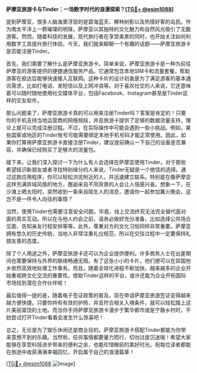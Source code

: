 **萨摩亚旅游卡与Tinder：一场数字时代的浪漫探索？[[TG💪+ @esim1088](https://t.me/s/esim1088)]**

提到萨摩亚，很多人脑海里浮现的是碧海蓝天、椰林树影以及热情好客的岛民。作为南太平洋上一颗璀璨的明珠，萨摩亚以其独特的文化魅力和自然风光吸引了无数游客。然而，随着科技的发展，现代旅行者在享受美景的同时，也开始关注如何利用数字工具提升旅行体验。今天，我们就来聊聊一个有趣的话题——萨摩亚旅游卡是否能注册Tinder。

首先，我们需要了解什么是萨摩亚旅游卡。简单来说，萨摩亚旅游卡是一种为前往萨摩亚的游客提供的便捷通信服务产品。它通常包含本地SIM卡和流量套餐，帮助游客在抵达后能够快速接入互联网。这种卡片的设计初衷是为了满足游客的基本通讯需求，比如打电话、发短信以及上网冲浪等。对于喜欢社交的人来说，它还意味着可以随时随地使用社交媒体平台，包括Facebook、Instagram甚至是Tinder这样的交友软件。

那么问题来了，萨摩亚旅游卡真的可以用来注册Tinder吗？答案是肯定的！只要你的手机支持当地运营商的网络频段，并且旅游卡提供了足够的数据流量支持，理论上就可以完成注册过程。不过，在实际操作中可能会遇到一些小挑战。例如，某些国家或地区的Tinder账号可能需要绑定本地手机号码才能正常使用。因此，如果你打算用萨摩亚旅游卡直接注册Tinder，建议提前确认一下自己的设备是否兼容，并确保已经购买了足够大的流量包。

接下来，让我们深入探讨一下为什么有人会选择在萨摩亚使用Tinder。对于那些希望结识新朋友或者寻找特别缘分的人来说，Tinder无疑是一个绝佳的选择。通过这款应用程序，你可以轻松浏览附近的人，并迅速建立联系。特别是在像萨摩亚这样充满异域风情的地方，邂逅来自不同背景的人会让人倍感兴奋。想象一下，在沙滩上晒太阳时，突然收到一条来自陌生人的消息，邀请你一起参加篝火晚会，这岂不是一件令人向往的事情？

当然，使用Tinder也需要注意安全问题。毕竟，线上交流终究无法完全替代面对面的真实互动。所以在与他人约会之前，请务必做好充分准备，比如选择公共场合见面、告知亲友行程安排等等。此外，尊重对方的文化习俗同样非常重要。萨摩亚拥有悠久的历史传统，当地人非常注重礼仪规范，所以在交往过程中一定要保持礼貌友善的态度。

除了个人用途之外，萨摩亚旅游卡还可以为企业提供便利。许多商务人士在出差期间也需要保持与外界的联络畅通无阻。有了这张小小的卡片，他们便可以在异国他乡依然高效地处理工作事务。而且，随着全球化进程不断加快，越来越多的企业开始重视跨文化交流的重要性。借助Tinder这样的平台，或许还能为企业开拓国际市场找到潜在合作伙伴呢！

最后值得一提的是，随着电子签证政策的普及，现在申请萨摩亚旅游签证变得越来越方便快捷。只要你持有有效的护照，并且符合相关入境条件，就可以轻松踏上这片美丽富饶的土地。而当你手持萨摩亚旅游卡漫步于繁华都市或是宁静乡村时，不妨尝试打开Tinder看看会发生什么惊喜吧！

总之，无论是为了娱乐休闲还是商业目的，萨摩亚旅游卡搭配Tinder都能为你带来意想不到的乐趣。当然啦，任何事情都要量力而行，切勿过度沉迷哦！希望大家能够在享受科技进步带来的便利之余，也能珍惜眼前的美好时光。祝每位读者都能在旅途中收获满满幸福回忆，开启属于自己的浪漫篇章！

[[TG💪+ @esim1088](https://t.me/s/esim1088) ![Image](https://i.postimg.cc/4NQfJmqS/Snipaste-2025-05-13-00-14-12.png)]